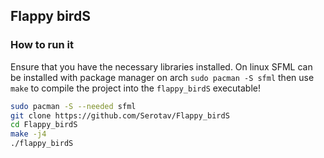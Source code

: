 ## Flappy birdS


### How to run it
Ensure that you have the necessary libraries installed. On linux SFML can be installed with package manager on arch `sudo pacman -S sfml` then use `make` to compile the project into the `flappy_birdS` executable! 
```bash
sudo pacman -S --needed sfml
git clone https://github.com/Serotav/Flappy_birdS
cd Flappy_birdS
make -j4
./flappy_birdS
```
